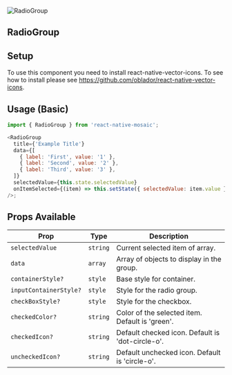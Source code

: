 ![RadioGroup](https://user-images.githubusercontent.com/22890658/147465644-24f59381-d4ce-4c17-b080-2da650885b1a.gif)

## RadioGroup

## Setup

To use this component you need to install react-native-vector-icons. To see how to install please see https://github.com/oblador/react-native-vector-icons.

## Usage (Basic)

```js
import { RadioGroup } from 'react-native-mosaic';

<RadioGroup
  title={'Example Title'}
  data={[
    { label: 'First', value: '1' },
    { label: 'Second', value: '2' },
    { label: 'Third', value: '3' },
  ]}
  selectedValue={this.state.selectedValue}
  onItemSelected={(item) => this.setState({ selectedValue: item.value })}
/>;
```

## Props Available

| Prop                   | Type     | Description                                      |
| ---------------------- | -------- | ------------------------------------------------ |
| `selectedValue`        | `string` | Current selected item of array.                  |
| `data`                 | `array`  | Array of objects to display in the group.        |
| `containerStyle?`      | `style`  | Base style for container.                        |
| `inputContainerStyle?` | `style`  | Style for the radio group.                       |
| `checkBoxStyle?`       | `style`  | Style for the checkbox.                          |
| `checkedColor?`        | `string` | Color of the selected item. Default is 'green'.  |
| `checkedIcon?`         | `string` | Default checked icon. Default is 'dot-circle-o'. |
| `uncheckedIcon?`       | `string` | Default unchecked icon. Default is 'circle-o'.   |

